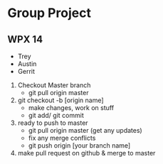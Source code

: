 # Group Project

## WPX 14

- Trey
- Austin
- Gerrit

1. Checkout Master branch
   - git pull origin master
2. git checkout -b [origin name]
   - make changes, work on stuff
   - git add/ git commit
3. ready to push to master
   - git pull origin master (get any updates)
   - fix any merge conflicts
   - git push origin [your branch name]
4. make pull request on github & merge to master
